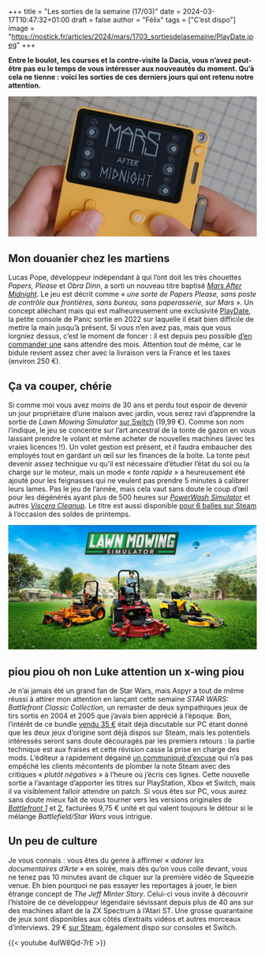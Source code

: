 +++
title = "Les sorties de la semaine (17/03)"
date = 2024-03-17T10:47:32+01:00
draft = false
author = "Félix"
tags = ["C’est dispo"]
image = "https://nostick.fr/articles/2024/mars/1703_sortiesdelasemaine/PlayDate.jpeg"
+++

**Entre le boulot, les courses et la contre-visite la Dacia, vous n’avez peut-être pas eu le temps de vous intéresser aux nouveautés du moment. Qu’à cela ne tienne : voici les sorties de ces derniers jours qui ont retenu notre attention.**

![Le jeu Mars After Midnight sur PlayDate](PlayDate.jpeg)

## Mon douanier chez les martiens

Lucas Pope, développeur indépendant à qui l’ont doit les très chouettes *Papers, Please* et *Obra Dinn*, a sorti un nouveau titre baptisé *[Mars After Midnight](https://dukope.itch.io/mars-after-midnight)*. Le jeu est décrit comme « *une sorte de Papers Please, sans poste de contrôle aux frontières, sans bureau, sans paperasserie, sur Mars* ». Un concept alléchant mais qui est malheureusement une exclusivité [PlayDate](https://play.date), la petite console de Panic sortie en 2022 sur laquelle il était bien difficile de mettre la main jusqu’à présent. Si vous n’en avez pas, mais que vous lorgniez dessus, c’est le moment de foncer : il est depuis peu possible [d’en commander une](https://play.date) sans attendre des mois. Attention tout de même, car le bidule revient assez cher avec la livraison vers la France et les taxes (environ 250 €).


## Ça va couper, chérie

Si comme moi vous avez moins de 30 ans et perdu tout espoir de devenir un jour propriétaire d’une maison avec jardin, vous serez ravi d’apprendre la sortie de *Lawn Mowing Simulator* [sur Switch](https://www.nintendo.fr/Jeux/Jeux-a-telecharger-sur-Nintendo-Switch/Lawn-Mowing-Simulator-2501923.html) (19,99 €). Comme son nom l’indique, le jeu se concentre sur l’art ancestral de la tonte de gazon en vous laissant prendre le volant et même acheter de nouvelles machines (avec les vraies licences !!). Un volet gestion est présent, et il faudra embaucher des employés tout en gardant un œil sur les finances de la boite. La tonte peut devenir assez technique vu qu’il est nécessaire d’étudier l’état du sol ou la charge sur le moteur, mais un mode « *tonte rapide* » a heureusement été ajouté pour les feignasses qui ne veulent pas prendre 5 minutes à calibrer leurs lames. Pas le jeu de l’année, mais cela vaut sans doute le coup d’œil pour les dégénérés ayant plus de 500 heures sur *[PowerWash Simulator](https://store.steampowered.com/app/1290000/PowerWash_Simulator/)* et autres *[Viscera Cleanup](https://store.steampowered.com/app/246900/Viscera_Cleanup_Detail/)*. Le titre est aussi disponible [pour 6 balles sur Steam](https://store.steampowered.com/app/1480560/Lawn_Mowing_Simulator/) à l’occasion des soldes de printemps.

![Image promotionnelle du jeu Lawn Mowing Simulator.](lawnm.jpg)

## piou piou oh non Luke attention un x-wing piou

Je n’ai jamais été un grand fan de Star Wars, mais Aspyr a tout de même réussi à attirer mon attention en lançant cette semaine *STAR WARS: Battlefront Classic Collection*, un remaster de deux sympathiques jeux de tirs sortis en 2004 et 2005 que j’avais bien apprécié à l’époque. Bon, l’intérêt de ce bundle [vendu 35 €](https://store.steampowered.com/app/2446550/STAR_WARS_Battlefront_Classic_Collection/) était déjà discutable sur PC étant donné que les deux jeux d’origine sont déjà dispos sur Steam, mais les potentiels intéressés seront sans doute découragés par les premiers retours : la partie technique est aux fraises et cette révision casse la prise en charge des mods. L’éditeur a rapidement dégainé [un communiqué d’excuse](https://support.aspyr.com/hc/en-us/articles/25019494892429-An-update-on-the-STAR-WARS-Battlefront-Classic-Collection) qui n’a pas empêché les clients mécontents de plomber la note Steam avec des critiques « *plutôt négatives* » à l’heure où j’écris ces lignes. Cette nouvelle sortie a l’avantage d’apporter les titres sur PlayStation, Xbox et Switch, mais il va visiblement falloir attendre un patch. Si vous êtes sur PC, vous aurez sans doute mieux fait de vous tourner vers les versions originales de *[Battlefront 1](https://store.steampowered.com/app/1058020/STAR_WARS_Battlefront_Classic_2004/)* et [2](https://store.steampowered.com/app/6060/STAR_WARS_Battlefront_II_Classic_2005/), facturées 9,75 € unité et qui valent toujours le détour si le mélange *Battlefield/Star Wars* vous intrigue.

## Un peu de culture

Je vous connais : vous êtes du genre à affirmer « *adorer les documentaires d’Arte* » en soirée, mais dès qu’on vous colle devant, vous ne tenez pas 10 minutes avant de cliquer sur la première vidéo de Squeezie venue. Eh bien pourquoi ne pas essayer les reportages à jouer, le bien étrange concept de *The Jeff Minter Story*. Celui-ci vous invite à découvrir l’histoire de ce développeur légendaire sévissant depuis plus de 40 ans sur des machines allant de la ZX Spectrum à l’Atari ST. Une grosse quarantaine de jeux sont disponibles aux côtés d’extraits vidéos et autres morceaux d’interviews. 29 € [sur Steam](https://store.steampowered.com/app/2236680/Llamasoft_The_Jeff_Minter_Story/), également dispo sur consoles et Switch.

{{< youtube 4uIW8Qd-7rE >}} 